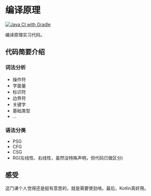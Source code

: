 # 编译原理

[![Java CI with Gradle](https://github.com/SalHe/Compiler/actions/workflows/test.yml/badge.svg)](https://github.com/SalHe/Compiler/actions/workflows/test.yml)

编译原理实习代码。

## 代码简要介绍

### 词法分析

- 操作符
- 字面量
- 标识符
- 边界符
- 关键字
- 基础类型
- ...

### 语法分类

- PSG
- CFG
- CSG
- RG(左线性、右线性，虽然没特殊声明，但代码已做区分)




## 感受

这门课个人觉得还是挺有意思的，就是需要使劲啃。最后，Kotlin真好用。
